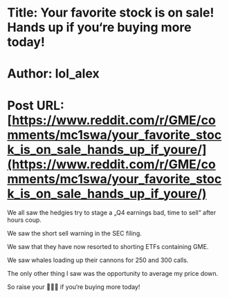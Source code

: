 # Title: Your favorite stock is on sale! Hands up if you‘re buying more today!
# Author: lol_alex
# Post URL: [https://www.reddit.com/r/GME/comments/mc1swa/your_favorite_stock_is_on_sale_hands_up_if_youre/](https://www.reddit.com/r/GME/comments/mc1swa/your_favorite_stock_is_on_sale_hands_up_if_youre/)


We all saw the hedgies try to stage a „Q4 earnings bad, time to sell“ after hours coup.

We saw the short sell warning in the SEC filing.

We saw that they have now resorted to shorting ETFs containing GME.

We saw whales loading up their cannons for 250 and 300 calls.

The only other thing I saw was the opportunity to average my price down.

So raise your 💎🙌💎 if you‘re buying more today!